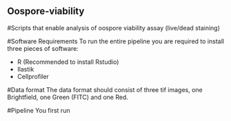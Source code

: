 ## Oospore-viability
#Scripts that enable analysis of oospore viability assay (live/dead staining)

#Software Requirements
To run the entire pipeline you are required to install three pieces of software:
- R (Recommended to install Rstudio)
- Ilastik
- Cellprofiler

#Data format
The data format should consist of three tif images, one Brightfield, one Green (FITC) and one Red. 

#Pipeline
You first run 
